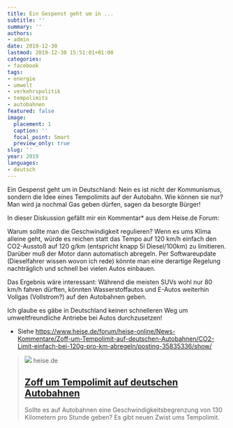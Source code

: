 ```yaml
---
title: Ein Gespenst geht um in ...
subtitle: ''
summary: ''
authors:
- admin
date: 2019-12-30
lastmod: 2019-12-30 15:51:01+01:00
categories:
- facebook
tags:
- energie
- umwelt
- verkehrspolitik
- tempolimits
- autobahnen
featured: false
image:
  placement: 1
  caption: ''
  focal_point: Smart
  preview_only: true
slug: ''
year: 2019
languages:
- deutsch
---
```


Ein Gespenst geht um in Deutschland: Nein es ist nicht der Kommunismus, sondern die Idee eines Tempolimits auf der Autobahn. Wie können sie nur? Man wird ja nochmal Gas geben dürfen, sagen da besorgte Bürger!

In dieser Diskussion gefällt mir ein Kommentar* aus dem Heise.de Forum: 

Warum sollte man die Geschwindigkeit regulieren? Wenn es ums Klima alleine geht, würde es reichen statt das Tempo auf 120 km/h einfach den CO2-Ausstoß auf 120 g/km (entspricht knapp 5l Diesel/100km) zu limitieren. Darüber muß der Motor dann automatisch abregeln. Per Softwareupdate (Dieselfahrer wissen wovon ich rede) könnte man eine derartige Regelung nachträglich und schnell bei vielen Autos einbauen. 

Das Ergebnis wäre interessant: Während die meisten SUVs wohl nur 80 km/h fahren dürften, könnten Wasserstoffautos und E-Autos weiterhin Vollgas (Vollstrom?) auf den Autobahnen geben. 

Ich glaube es gäbe in Deutschland keinen schnelleren Weg um umweltfreundliche Antriebe bei Autos durchzusetzen! 

* Siehe https://www.heise.de/forum/heise-online/News-Kommentare/Zoff-um-Tempolimit-auf-deutschen-Autobahnen/CO2-Limit-einfach-bei-120g-pro-km-abregeln/posting-35835336/show/
> [![](https://heise.cloudimg.io/bound/1200x1200/q85.png-lossy-85.webp-lossy-85.foil1/_www-heise-de_/imgs/18/2/8/1/4/7/3/7/urn-newsml-dpa-com-20090101-161104-99-64329_large_4_3-f21997ac605514d2.jpeg)](https://www.heise.de/newsticker/meldung/Zoff-um-Tempolimit-auf-deutschen-Autobahnen-4623695.html)
> heise.de
> ## [Zoff um Tempolimit auf deutschen Autobahnen](https://www.heise.de/newsticker/meldung/Zoff-um-Tempolimit-auf-deutschen-Autobahnen-4623695.html)
>
>Sollte es auf Autobahnen eine Geschwindigkeitsbegrenzung von 130 Kilometern pro Stunde geben? Es gibt neuen Zwist ums Tempolimit.